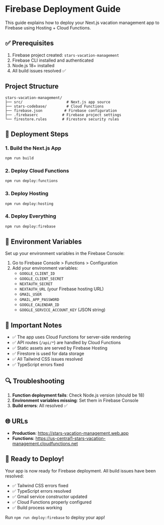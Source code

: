 # Firebase Deployment Guide

This guide explains how to deploy your Next.js vacation management app to Firebase using Hosting + Cloud Functions.

## ✅ Prerequisites

1. Firebase project created: `stars-vacation-management`
2. Firebase CLI installed and authenticated
3. Node.js 18+ installed
4. All build issues resolved ✅

## Project Structure

```
stars-vacation-management/
├── src/                    # Next.js app source
├── stars-codebase/         # Cloud Functions
├── firebase.json          # Firebase configuration
├── .firebaserc           # Firebase project settings
└── firestore.rules       # Firestore security rules
```

## 🚀 Deployment Steps

### 1. Build the Next.js App
```bash
npm run build
```

### 2. Deploy Cloud Functions
```bash
npm run deploy:functions
```

### 3. Deploy Hosting
```bash
npm run deploy:hosting
```

### 4. Deploy Everything
```bash
npm run deploy:firebase
```

## 🔧 Environment Variables

Set up your environment variables in the Firebase Console:

1. Go to Firebase Console > Functions > Configuration
2. Add your environment variables:
   - `GOOGLE_CLIENT_ID`
   - `GOOGLE_CLIENT_SECRET`
   - `NEXTAUTH_SECRET`
   - `NEXTAUTH_URL` (your Firebase hosting URL)
   - `GMAIL_USER`
   - `GMAIL_APP_PASSWORD`
   - `GOOGLE_CALENDAR_ID`
   - `GOOGLE_SERVICE_ACCOUNT_KEY` (JSON string)

## 📝 Important Notes

- ✅ The app uses Cloud Functions for server-side rendering
- ✅ API routes (`/api/*`) are handled by Cloud Functions
- ✅ Static assets are served by Firebase Hosting
- ✅ Firestore is used for data storage
- ✅ All Tailwind CSS issues resolved
- ✅ TypeScript errors fixed

## 🔍 Troubleshooting

1. **Function deployment fails**: Check Node.js version (should be 18)
2. **Environment variables missing**: Set them in Firebase Console
3. **Build errors**: All resolved ✅

## 🌐 URLs

- **Production**: https://stars-vacation-management.web.app
- **Functions**: https://us-central1-stars-vacation-management.cloudfunctions.net

## 🎉 Ready to Deploy!

Your app is now ready for Firebase deployment. All build issues have been resolved:

- ✅ Tailwind CSS errors fixed
- ✅ TypeScript errors resolved
- ✅ Gmail service constructor updated
- ✅ Cloud Functions properly configured
- ✅ Build process working

Run `npm run deploy:firebase` to deploy your app! 